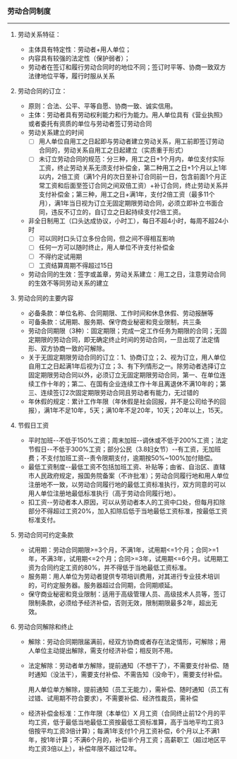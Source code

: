 ### 劳动合同制度

------

1. 劳动关系特征：
   - 主体具有特定性：劳动者+用人单位；
   - 内容具有较强的法定性（保护弱者）；
   - 劳动者在签订和履行劳动合同时的地位不同；签订时平等、协商一致双方法律地位平等，履行时服从关系
   
2. 劳动合同的订立：
   - 原则：合法、公平、平等自愿、协商一致、诚实信用。
   - 主体：劳动者具有劳动权利能力和行为能力。用人单位具有《营业执照》或者委托有资质的单位与劳动者签订劳动合同
   - 劳动关系建立的时间
     - [ ] 用人单位自用工之日起即与劳动者建立劳动关系，用工前即签订劳动合同的，劳动关系自用工之日起建立（实质重于形式）
     - [ ] 未订立劳动合同的规范：分三种，用工之日+1个月内，单位支付实际工资，终止劳动关系无须支付补偿金，第二种用工之日+1个月以上1年以内，2倍工资（满1个月的次日至补订合同前一日，包含前面1个月正常工资和后面至签订合同之间双倍工资）+补订合同，终止劳动关系并支付补偿金；第三种，用工之日+满1年，支付2倍工资（最多11个月），满1年当日视为订立无固定期限劳动合同，必须立即补立书面合同，违反不订立的，自订立之日起持续支付2倍工资。
   - 非全日制用工（口头达成协议，小时工），每日不超4小时，每周不超24小时
     - [ ] 可以同时口头订立多份合同，但之间不得相互影响
     - [ ] 任何一方可以随时终止，用人单位不许支付补偿金
     - [ ] 不得约定试用期
     - [ ] 工资结算周期不得超过15日
   - 劳动合同的生效：签字或盖章，劳动关系建立：用工之日，注意劳动合同的生效不等同劳动关系的建立
   
3. 劳动合同的主要内容
   - 必备条款：单位名称、合同期限、工作时间和休息休假、劳动报酬等
   - 可备条款：试用期、服务期、保守商业秘密和竞业限制，共三条
   - 劳动合同期限（3种）：固定期限；完成一定工作任务为期限的合同；无固定期限的劳动合同，即无确定终止时间的劳动合同，一旦出现了法定情形、双方协商一致的可解除。
   - 关于无固定期限劳动合同的订立：1、协商订立；2、视为订立，用人单位自用工之日起满1年后视为订立；3、有下列情形之一。除劳动者选择订立固定期限劳动合同以外，必须订立无固定期限劳动合同，第一、在单位连续工作十年的；第二、在国有企业连续工作十年且离退休不满10年的；第三、连续签订2次固定期限劳动合同且劳动者有能力，无过错的
   - 年休假的规定：累计工作年限（年休假是社会回报，并不是公司给予的回报），满1年不足10年，5天；满10年不足20年，10天；20年以上，15天。
   
4. 节假日工资
   - 平时加班--不低于150%工资；周末加班--调休或不低于200%工资；法定节假日--不低于300%工资；部分公民（3.8妇女节）--有工资，无加班费；不支付加班工资--责令限期支付，逾期按50%~100%加付赔偿。
   - 最低工资制度--最低工资不包括加班工资、补贴等；由省、自治区、直辖市人民政府规定，报国务院备案（不许批准）；劳动合同履行地和用人单位注册地不一致，以劳动合同履行地的最低工资标准执行，双方同意的可以用人单位注册地最低标准执行（高于劳动合同履行地）。
   - 扣工资--劳动者本人原因，可以从劳动者本人的工资中口处，但每月扣除部分不得超过工资20%，加入扣除后低于当地最低工资标准，按最低工资标准支付。
   
5. 劳动合同可约定条款
   - 试用期：劳动合同期限>=3个月，不满1年，试用期<=1个月；合同>=1年，不满3年，试用期<=2个月；合同>=3年，试用期<=6个月。试用期工资为合同约定工资的80%，并不得低于当地最低工资标准。
   - 服务期：用人单位为劳动者提供专项培训费用，对其进行专业技术培训的，可约定服务器。服务器超过合同期，合同期顺延。
   - 保守商业秘密和竞业限制：适用于高级管理人员、高级技术人员等，签订限制条款，必须给予经济补偿，否则无效，限制期限最多2年，超出无效。
   
6. 劳动合同解除和终止

   - 解除：劳动合同期限届满前，经双方协商或者存在法定情形，可解除；用人单位主动提出解除，需支付经济补偿；相反则不用。

   - 法定解除：劳动者单方解除，提前通知（不想干了），不需要支付补偿、随时通知（没法干），需要支付补偿、不需告知（没命干），需要支付补偿。

     ​				  用人单位单方解除，提前通知（员工无能力），需补偿、随时通知（员工有过错、试用期不符合要求），不需要补偿、经济性裁员，需补偿

   - 经济补偿金标准：工作年限（本单位）X  月工资（合同终止前12个月的平均工资，低于最低当地最低工资按最低工资标准算，高于当地平均工资3倍按平均工资3倍计算）；每满1年支付1个月工资补偿，6个月以上不满1年，按1年计算；不满6个月的，补偿半个月工资；高薪职工（超过地区平均工资3倍以上），补偿年限不超过12年。

